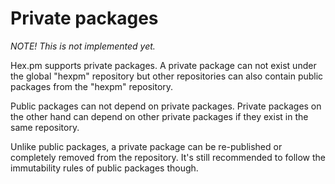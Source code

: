 # Private packages

*NOTE! This is not implemented yet.*

Hex.pm supports private packages. A private package can not exist under the global "hexpm" repository but other repositories can also contain public packages from the "hexpm" repository.

Public packages can not depend on private packages. Private packages on the other hand can depend on other private packages if they exist in the same repository.

Unlike public packages, a private package can be re-published or completely removed from the repository. It's still recommended to follow the immutability rules of public packages though.
